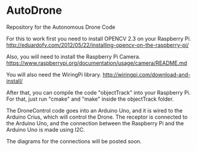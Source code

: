# AutoDrone
Repository for the Autonomous Drone Code

For this to work first you need to install OPENCV 2.3 on your Raspberry Pi.
http://eduardofv.com/2012/05/22/installing-opencv-on-the-raspberry-pi/

Also, you will need to install the Raspberry Pi Camera.
https://www.raspberrypi.org/documentation/usage/camera/README.md

You will also need the WiringPi library.
http://wiringpi.com/download-and-install/

After that, you can compile the code "objectTrack" into your Raspberry Pi.
For that, just run "cmake" and "make" inside the objectTrack folder.

The DroneControl code goes into an Arduino Uno, and it is wired to the Arduino Crius, which will control the Drone.
The receptor is connected to the Arduino Uno, and the connection between the Raspberry Pi and the Arduino Uno is made using I2C.

The diagrams for the connections will be posted soon.
